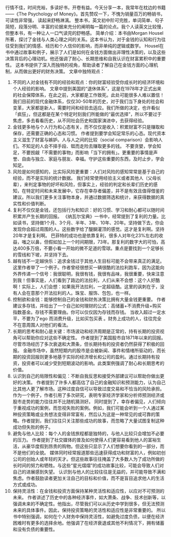 行情不佳，时间充裕，多读好书，开卷有益。今天分享一本，我常年在枕边的书籍——《The Psychology of Money》。首先赞叹一下，不愧为销量百万的畅销书， 可读性非常强， 读起来舒畅淋漓。 整本书，英文初中阶可完胜，单词简单、句子简短，段落分明、丰富的论据来充分的阐明每一篇的论点。我个人读英文比较慢，但整本书，有一种让人一口气读完的舒畅感。 简单介绍：本书由Morgan Housel所著，探讨了金钱与人类心理之间的关系。这本书认为，对于金钱的认知和行为往往受到我们的情感、经历和个人信仰的影响，而非单纯的逻辑或数学。 Housel在书中通过故事和例子，展示了人们是如何在金钱方面做出非理性决策的，以及这些决策背后的心理动机。他还强调了耐心、长期思维和自我认识在财富累积中的重要性。 这本书提供了深入而独特的视角，帮助读者了解自己在金钱方面的心理机制，从而做出更好的财务决策。 文章中独特观点： 
1. 不同的人对金钱有不同的经验和观点：你的财富经验受你成长时的经济环境和个人经验的影响。 文章中提到美国的“退休体系”，这是在1978年才正式出来的社会保障体系，在此之前，大家都是工作致死。此处可能很多人难以置信！ 我们目前的现代金融体系，仅仅30-50年的历史，对于我们当下身处的社会和变革，大家都是新人，需要时间和经验去适应。我们所做的决定，也许看似「疯狂」，但这都是在某个特定时刻我们所能做的“最优选择”，所以不要过于焦虑，多去看看历史，从不同社会历史和国家演进中，去获得经验。
2. 金钱更多地与个人行为和心态有关，而不仅仅是收入：积累财富不只是赚取和保存，还需要正确的心态和习惯。 作者提到要学会知足常乐的心态。现代资本主义滋生了财富与嫉妒。人与人之间的比较（social comparison）会影响人们。不知足的人会不择手段、铤而走险去赚取更多的钱。 不要贪婪，学会知足，不要觊觎「不需要的事物」而影响「当下的拥有」。更重要的事情是声誉、自由与独立、家庭与朋友、幸福。守护这些重要的东西，及时止步，学会知足。 
3. 风险是如何感知的，比实际风险更重要：人们对风险的感知常常是基于自己的经验，而不是实际的统计数据。 我们经常使用经验主义或者其他人（父母长辈），来判定事物的好坏和风险，但事实上，经验的判定和长辈们历史的感知，在特定时间和未来发展中，它存在幸存者偏差，并不是有效且值得借鉴的建议。所以我们更多关注事物本身，并通过数据筛选和统计，来获得数据的真实性和价值判断。 
4. 复利不仅仅是金钱，还包括行为和知识：好的习惯、学习和耐心都可以随时间积累并产生长期的回报。 《纳瓦尔宝典》一书中，经常提到了复利的力量。比如读书，坚持做1个月、3个月、半年、3年、10年、20年。坚持做下去，你会发现你会超过周围的人。这些数字给了醍醐灌顶的感觉。这才是复利啊。坚持20年才是复利啊。 巴菲特的成功也是依靠复利，很多人对年化23%左右的收益，嗤之以鼻，但假如加上一个时间期限，73年。那复利的数字大的可怕，高达400多万倍，不要小看一开始的微不足道的雪球。重点是要找到一个足够长的雪线和下坡，并坚持下去。 
5. 越有钱不一定越快乐：追求金钱过于其他人生目标可能不会带来真正的满足。 这里作者举了一个例子。作者曾经很想买一辆很酷的法拉利跑车，因为这能向外界传递一个信号：我很聪明，我很有钱，我很有品味，我很重要，快来注意到我！但事实是，人们看到了路边的法拉利，人们从来不会想：这个人好酷啊！实际上，人们会想：如果我开法拉利，一定超级酷。这里的讽刺在于，没有人会在意那个开法拉利的人。珠宝、服饰、包包，也一样。 
6. 控制欲和金钱：能够控制自己的金钱和财务决策比拥有大量金钱更重要。 作者建议多存钱，并给出了一个自己如何理财的公式：高储蓄+不消费升级+购买指数基金。存钱不需要理由。你可以仅仅因为存钱而存钱。 当收入超过一定水平，不要为了ego 而消费升级，比如买包买表 。财务上成功的人，往往完全不在意周围人对他们的看法。 
7. 长期的思考和耐心是关键：市场波动和经济周期是正常的，持有长期的投资视角可以帮助你应对这些不确定性。 作者提到了美国股市自1871年以来的回报。尽管市场经历了多次衰退和大萧条，但长期持有的投资者仍然获得了积极的回报。 金融市场中，虽然短期内的股市是会被新闻、事件和情绪所驱动的，而长期的投资回报则更多地基于实际的经济增长和公司的盈利。通过长期持有投资，投资者可以减少受到短期波动的影响。此类案例强调了耐心和长期思考的价值。 
8. 认识到自己的局限性和偏见：不断自我反思和接受外部建议可以帮助你做出更好的决策。 作者提到了许多人都高估了自己的金融知识和预测能力，认为自己比其他人更了解市场。这种过度自信可以导致过度交易和不恰当的风险承担。作为一个例子，作者引用了多次研究，表明专家经济学家和分析师预测经济或股市走势的能力往往并不比随机猜测好。 同时提到了，幸存者偏见，人们倾向于重视成功的案例，而忽视失败的案例。例如，我们可能会听到一个人通过某种投资策略或业务想法变得非常富有，然后认为这是一种常见的或可靠的策略。作者提到，我们往往只关注那些成功的故事，而忽略了大量试图复制这种成功但失败的例子。 
9. 避免与他人比较：每个人的金钱旅程都是独特的，与他人比较只会增加不必要的压力。 作者提到了社交媒体的普及如何使得人们更容易看到他人的富裕生活，从豪华度假到昂贵的购物。但这些只显示了人们想要你看到的一部分，而不是他们的全貌。 媒体同时经常报道那些迅速获得成功和财富的人，例如初创公司的创始人或年轻的天才。但这些故事往往掩盖了大多数人为了成功所做的长时间的努力和牺牲。与这些“星光熠熠”的成功故事比较，可能会导致人们对自己的进展感到失望。 认识到与他人的比较往往是无益的，并可能导致不满和焦虑。作者鼓励读者更加关注自己的目标和价值，而不是盲目追求他人的生活方式或成功。
10. 保持灵活性：在金钱和投资方面保持某种灵活性和适应性，以应对不可预测的未来。 作者讲述了历史中的各种经济事件，如大萧条、战争、技术创新等，以强调未来的不确定性。他指出，尽管我们可以从历史中学到很多，但无法预测未来的具体事件。因此，保持投资策略的灵活性和适应性是非常重要的。 所以书中特别强调，如何在个人财务中保持灵活性，如避免过度负债，以便在经济困难时有更多的选择余地。他强调了在经济衰退或其他不利情况下，拥有储蓄和没有负债的重要性。
